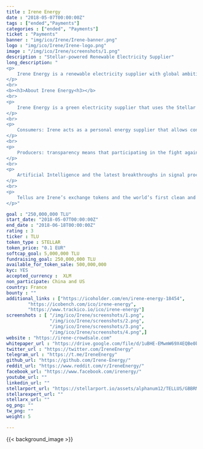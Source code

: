 ```yaml
---
title : Irene Energy
date : "2018-05-07T00:00:00Z"
tags : ["ended","Payments"]
categories : ["ended", "Payments"]
ticket : "Payments"
banner : "img/ico/Irene/Irene-banner.png"
logo : "img/ico/Irene/Irene-logo.png"
image : "/img/ico/Irene/screenshots/1.png"
description : "Stellar-powered Renewable Electricity Supplier"
long_description: "
<p>
	Irene Energy is a renewable electricity supplier with global ambitions. We use the Stellar blockchain to pioneer what we call “radical transparency” in the electricity supply chain. Radical transparency is about giving to consumers the means to control exactly what happens with their electricity spending – and with it, the means to control their impact in the fight against global warming. With Irene Energy, citizens reclaim from large companies and governments the power to shape tomorrow’s energy landscape.
</p>
<br>
<b><h3>About Irene Energy<h3></b>
<br>
<p>
	Irene Energy is a green electricity supplier that uses the Stellar Blockchain and artificial intelligence to bring radical transparency, verifiable traceability, flexibility and efficiency to the electricity supplier industry. Together, these properties allow novel value propositions, for both consumers and producers. Irene Energy’s token, Tellus, is the world’s first clean and green token.
</p>
<br>
<p>
	Consumers: Irene acts as a personal energy supplier that allows consumers to individually select which producers they wish to buy their electricity from (independent producers, local businesses, neighbours, ...). The selection process is gamified (swiping right and left). Artificial Intelligence ensures that this selection drives the customer’s actual purchases, every 15min, as closely as possible. Blockchain-enabled traceability ensures that past purchases are verifiable. As such, Irene gives back to consumers absolute control over their electricity spending – while tech-enabled efficiency also allows to offer them cheaper fares.
</p>
<br>
<p>
	Producers: transparency means that participating in the fight against global warming is no longer an anonymous activity. With Irene, a company (for example installing photovoltaic panels on its roofs) lets its local community know when they consume its electricity – instead of anonymously selling its excess electricity back to the grid. Irene allows producers to monetize their excess production, with the unique additional upside of showcasing their wider activities and building their local corporate reputation. Irene’s backbone is the Stellar blockchain. Blockchain-based back-office operations enable Irene (i) to settle transactions every 15min – introducing flexibility and guaranteeing precise origins to consumers, (ii) to make these cash-flows public (yet pseudo-anonymous) – introducing verifiability and transparency, and (iii) to be lean and efficient – lowering costs to final users. Stellar was chosen for its scalability, its transaction speed, its low transaction costs and its energy efficiency. 
</p>
<br>
<p>
	Artificial Intelligence and the latest breakthroughs in signal processing allow Irene to manage, schedule and dispatch 2-way electricity flows and to forecast actual consumptions and productions.
</p>
<br>
<p>
	Tellus are Irene’s exchange tokens and the world’s first clean and green tokens. Tellus are necessary to participate to the platform – where they settle their market-value-equivalent in Irene bills: meaning where they allow one to pay for green electricity. They are based on the eco-friendly and socially-responsible Stellar blockchain. And purchasing Tellus will always be subject to having passed KYC/AML questionnaires.
</p>"

goal : "250,000,000 TLU"
start_date: "2018-05-07T00:00:00Z"
end_date : "2018-06-18T00:00:00Z"
rating : 3
ticker : TLU
token_type : STELLAR
token_price: "0.1 EUR"
softcap_goal: 5,000,000 TLU
fundraising_goal: 250,000,000 TLU
available_for_token_sale: 500,000,000
kyc: YES 
accepted_currency :  XLM
non_participate: China and US
country: France
bounty : ""
additional_links : ["https://icoholder.com/en/irene-energy-18454",
        "https://icobench.com/ico/irene-energy",
        "https://www.trackico.io/ico/irene-energy"]
screenshots : [ "/img/ico/Irene/screenshots/1.png",
                "/img/ico/Irene/screenshots/2.png",
                "/img/ico/Irene/screenshots/3.png",
                "/img/ico/Irene/screenshots/4.png",]
website : "https://irene-crowdsale.com"
whitepaper_url : "https://drive.google.com/file/d/1uBHE-EMwmW69X4EQBe0bvYBCIRfPyuVi/view"
twitter_url : "https://twitter.com/IreneEnergy"
telegram_url : "https://t.me/IreneEnergy"
github_url: "https://github.com/Irene-Energy/"
reddit_url: "https://www.reddit.com/r/IreneEnergy/"
facebook_url: "https://www.facebook.com/irenergy/"
youtube_url: ""
linkedin_url: ""
stellarport_url: "https://stellarport.io/assets/alphanum12/TELLUS/GBBRMEXJMS3L7Y3DZZ2AHBD545GZ72OAEHHEFKGZAHHASHGWMHK5P6PL"
stellarexpert_url: ""
stellarx_url: ""
og_png: ""
tw_png: ""
weight: 5

---
```



{{< background_image >}}
